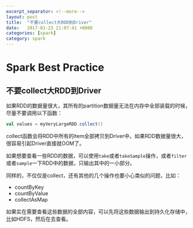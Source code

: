 ```yaml
---
excerpt_separator: <!--more-->
layout: post
title:  "不要collect大RDD到Driver"
date:   2017-01-23 21:07:41 +0800
categories: [spark]
category: spark
---
```


# Spark Best Practice

##  不要collect大RDD到Driver

如果RDD的数据量很大，其所有的partition数据量无法在内存中全部装载的时候，尽量不要调用以下函数：

```scala
val values = myVeryLargeRDD.collect()
```

collect函数会将RDD中所有的item全部拷贝到Driver中，如果RDD数据量很大，很容易引起Driver直接就OOM了。

如果想要查看一些RDD的数据，可以使用`take`或者`takeSample`操作，或者`filter`或者`sample`一下RDD中的数据，只输出其中的一小部分。

同样的，不仅仅是collect，还有其他的几个操作也要小心类似的问题，比如：

* countByKey
* countByValue
* collectAsMap

如果实在需要查看这些数据的全部内容，可以先将这些数据输出到持久化存储中，比如HDFS，然后在去查看。
